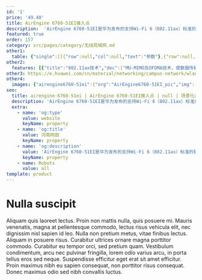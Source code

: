 ```yaml
---
id: '1'
price: '49.40'
title: AirEngine 6760-51EI接入点
description:  'AirEngine 6760-51EI是华为发布的支持Wi-Fi 6（802.11ax）标准的轨道交通无线接入点产品。支持4条空间流，整机速率可达4.8Gbps。该产品满足EN50155车载电子设备标准要求，适用于交通行业车地回传场景。'
featured: true
order: 157
category: src/pages/category/无线局域网.md
other1: 
  table: {"single":[[{"row":null,"col":null,"text":"参数"},{"row":null,"col":null,"text":"AirEngine 6760-51EI"}],[{"row":null,"col":null,"text":"尺寸（宽 x 深 x 高）"},{"row":null,"col":null,"text":"225mm x 208mm x 35mm"}],[{"row":null,"col":null,"text":"电源输入"},{"row":null,"col":null,"text":"PoE供电：满足802.3at以太网供电标准"}],[{"row":null,"col":null,"text":"最大功耗"},{"row":null,"col":null,"text":"23.8W（不包含USB）\n说明：实际最大功耗遵照不同国家和地区法规而有所不同"}],[{"row":null,"col":null,"text":"最大用户数"},{"row":null,"col":null,"text":"≤1024\n说明：使用环境不同实际用户数存在差异"}],[{"row":null,"col":null,"text":"工作温度"},{"row":null,"col":null,"text":"-40℃-+65℃"}],[{"row":null,"col":null,"text":"天线类型"},{"row":null,"col":null,"text":"外置天线"}],[{"row":null,"col":null,"text":"MIMO:空间流"},{"row":null,"col":null,"text":"2.4GHz: 4x4:4 或 5GHz: 4x4:4 或 2.4GHz: 2x2:2 & 5GHz: 2x2:2"}],[{"row":null,"col":null,"text":"无线协议"},{"row":null,"col":null,"text":"802.11a/b/g/n/ac/ac wave2/ax"}],[{"row":null,"col":null,"text":"最高速率"},{"row":null,"col":null,"text":"4.8Gbps"}]]}
other2:
  features: [{"title":"802.11ax技术","dec":["MU-MIMO及OFDMA技术，使数据传输有序、高效1024QAM调制方式，整机4条空间流，空口速率高达4.8Gbps"]},{"title":"快速链路切换技术","dec":["采用先建链后切换的“软切换”技术，实现车地通信链路快速切换，最大可能的降低切换过程中的丢包率"]},{"title":"高防护","dec":["采用高等级压铸铝材质，满足防震标准和防水、防火要求，符合轨道交通行业专业车载部署要求"]}]
other3: https://e.huawei.com/cn/material/networking/campus-network/wlan/f1d91ebe9b04457199f5687353407ab1
other4:
  images: {"airengine6760-51ei":{"org":"AirEngine6760-51EI_pic","img":["front_left.png","front_right.png","front_top.png","left.png","rear_left.png","rear_right.png","rear_top.png","right.png","top.png"]}}
seo:
  title: airengine-6760-51ei | AirEngine 6760-51EI接入点 | null | 场景化产品系列 | 无线局域网 | 企业网络
  description: 'AirEngine 6760-51EI是华为发布的支持Wi-Fi 6（802.11ax）标准的轨道交通无线接入点产品。支持4条空间流，整机速率可达4.8Gbps。该产品满足EN50155车载电子设备标准要求，适用于交通行业车地回传场景。'
  extra:
    - name: 'og:type'
      value: website
      keyName: property
    - name: 'og:title'
      value: 河南网田
      keyName: property
    - name: 'og:description'
      value: 'AirEngine 6760-51EI是华为发布的支持Wi-Fi 6（802.11ax）标准的轨道交通无线接入点产品。支持4条空间流，整机速率可达4.8Gbps。该产品满足EN50155车载电子设备标准要求，适用于交通行业车地回传场景。'
      keyName: property
    - name: Robots
      value: all
template: product
---
```


# Nulla suscipit

Aliquam quis laoreet lectus. Proin non mattis nulla, quis posuere mi. Mauris venenatis, magna at pellentesque commodo, lectus risus vehicula elit, nec dignissim nisl sapien id leo. Nulla non pretium metus, vitae finibus lectus. Aliquam in posuere risus. Curabitur ultrices ornare magna porttitor commodo. Curabitur eu tempor orci, sed pretium quam. Vestibulum condimentum, arcu nec pulvinar fringilla, lorem odio varius arcu, in porta tellus eros sed neque. Suspendisse efficitur eget erat sit amet efficitur. Proin maximus nibh eu sapien consequat, non porttitor risus consequat. Donec maximus odio sed nibh convallis luctus.
